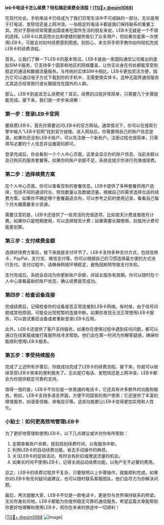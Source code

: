 **leb卡电话卡怎么续费？轻松搞定续费全流程！[[TG💪+ @esim1088](https://t.me/s/esim1088)]**

在现代社会，手机电话卡已经成为了我们日常生活中不可或缺的一部分。无论是用于打电话、发短信还是上网冲浪，一张稳定的电话卡都是我们保持联系的重要工具。而对于那些经常需要出国或者在国外生活的朋友来说，LEB卡无疑是一个不错的选择。LEB卡以其高性价比和便捷的服务吸引了众多用户，但如果你是第一次使用LEB卡，可能会对如何续费感到困惑。别担心，本文将手把手教你如何轻松完成LEB卡的续费流程。

首先，让我们了解一下LEB卡的基本情况。LEB卡是由一家国际通信公司推出的虚拟SIM卡服务，它支持多个国家和地区的网络覆盖，让你无论身在何处都能享受到稳定的通话和数据流量服务。与传统的实体SIM卡相比，LEB卡更加灵活方便，因为它可以通过电子方式下载到你的手机中，无需更换实体卡。这种无国界通信服务尤其适合经常旅行或长期居住在国外的人群。

那么，LEB卡到底该怎么续费呢？其实，续费的过程非常简单，只需要几个步骤就能完成。接下来，我们就一步步来讲解：

### **第一步：登录LEB卡官网**
要续费LEB卡，首先你需要访问LEB卡的官方网站。通常情况下，你可以在搜索引擎中输入“LEB卡官网”找到官方链接。进入网站后，你需要用自己的账户信息登录。如果你还没有LEB卡账户，可以先注册一个新账户。注册过程也很简单，只需填写必要的个人信息并设置密码即可。

登录完成后，你会看到一个个人中心页面，这里会显示你的账户信息、当前余额以及已购买的服务套餐等。如果你的账户余额不足，系统会提示你进行充值或续费。

### **第二步：选择续费方案**
在个人中心页面，你可以查看现有的套餐信息。LEB卡提供了多种套餐供用户选择，包括不同的通话时长、短信数量以及数据流量。根据自己的需求选择合适的续费方案。如果你不确定哪个套餐最适合你，可以参考之前的使用记录，看看自己每个月大概需要多少资源。

需要注意的是，LEB卡还提供了一些灵活的充值选项，比如按天计费或者按月计费。如果你只是短期使用，可以选择按天计费；如果需要长期使用，则按月计费可能更划算。

### **第三步：支付续费金额**
选择好续费方案后，接下来就是支付环节了。LEB卡支持多种支付方式，包括信用卡、PayPal、支付宝、微信支付等。你可以根据自己的习惯选择最方便的方式进行支付。支付过程中，请确保网络环境稳定，避免因断网导致支付失败。

支付完成后，系统会自动为你更新账户余额，并延长服务有效期。你可以随时在个人中心查看最新的账户状态，确认续费是否成功。

### **第四步：检查设备连接**
完成续费后，记得检查你的设备是否正常连接到LEB卡网络。有时候，由于信号问题或其他原因，可能会出现短暂的连接中断。如果你发现无法正常使用LEB卡服务，可以尝试重启设备或者重新登录LEB卡应用。

此外，LEB卡还提供了客户支持服务，如果你在使用过程中遇到任何问题，都可以通过在线客服或拨打客服热线寻求帮助。他们会在第一时间为你解答疑惑，确保你能顺利使用LEB卡服务。

### **第五步：享受持续服务**
完成了上述所有步骤后，你就成功完成了LEB卡的续费流程。接下来，你就可以继续享受LEB卡带来的便利服务了。无论是打电话、发短信还是上网冲浪，LEB卡都会为你提供稳定可靠的支持。

值得一提的是，LEB卡不仅仅是一张普通的电话卡，它还具有许多额外的功能和服务。例如，LEB卡支持多语言界面，方便不同国家的用户使用；它还提供了丰富的增值服务，如语音信箱、来电显示等。这些功能都让LEB卡变得更加实用和人性化。

### **小贴士：如何更高效地管理LEB卡**
为了更好地管理和使用LEB卡，以下几点建议或许对你有所帮助：
1. 定期查看账户余额，提前规划续费时间，以免服务中断。
2. 利用LEB卡的自动续费功能，省去手动操作的麻烦。
3. 关注LEB卡的促销活动，有时会有折扣或赠送流量的机会。
4. 如果长时间不使用LEB卡，记得关闭自动续费功能，以免产生不必要的费用。

总之，LEB卡的续费过程并不复杂，只要按照以上步骤操作，就能顺利完成。如果你对LEB卡有任何疑问或建议，也可以随时联系客服团队，他们会尽力为你解决问题。

最后，再次提醒大家，LEB卡不仅是一款电话卡，更是你与世界保持联系的桥梁。无论你身处何地，LEB卡都能为你提供稳定可靠的通信服务。希望这篇文章能帮助你更好地理解和使用LEB卡，祝你在未来的旅途中一切顺利！

[[TG💪+ @esim1088](https://t.me/s/esim1088) ![Image](https://i.postimg.cc/4NQfJmqS/Snipaste-2025-05-13-00-14-12.png)]